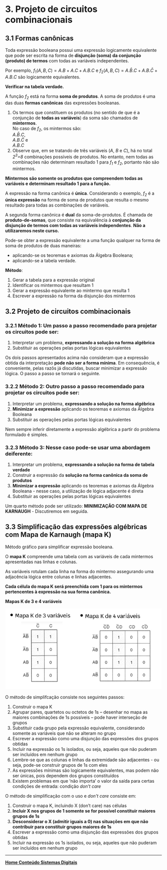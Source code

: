# 3. Projeto de circuitos combinacionais

## 3.1 Formas canônicas
Toda expressão booleana possui uma expressão logicamente equivalente 
que pode ser escrita na forma de **disjunção (soma) da conjunção (produto) de termos** com todas as variáveis independentes.  

Por exemplo, $f_1(A,B,C)=A.B+A.C+A.B.C$ e $f_2(A,B,C)=A.\bar{B}.C+A.B.\bar{C}+A.B.C$ são logicamente equivalentes. 

**Verificar na tabela verdade.**  

A função *f<sub>2</sub>* está na forma **soma de produtos**. A soma de produtos é uma das duas **formas canônicas** das expressões booleanas.  

1. Os termos que constituem os produtos (no sentido de que é a conjunção de **todas as variáveis**) da soma são chamados de **mintermos**.  
No caso de *f<sub>2</sub>*, os mintermos são:  
$A.\bar{B}.C$,   
$A.B.\bar{C}$ e  
$A.B.C$  
2. Observe que, em se tratando de três variáveis (*A*, *B* e *C*), há no total *2<sup>3</sup>=8* combinações possíveis de produtos.
No entanto, nem todas as combinações não determinam resultado 1 para *f<sub>1</sub>* e *f<sub>2</sub>*, portanto não são mintermos.

**Mintermos são somente os produtos que compreendem todas as variáveis e determinam resultado 1 para a função.**

A expressão na forma canônica é **única**. Considerando o exemplo, *f<sub>2</sub>* é a **única expressão** na forma de soma de produtos 
que resulta o mesmo resultado para todas as combinações de variáveis.  

A segunda forma canônica é **dual** da soma-de-produtos. É chamada de **produto-de-somas**,
que consiste na equivalência à **conjunção da disjunção de termos com todas as variáveis independentes**. **Não a utilizaremos neste curso.**  

Pode-se obter a expressão equivalente a uma função qualquer na forma de soma de produtos de duas maneiras:  
- aplicando-se os teoremas e axiomas da Álgebra Booleana;
- aplicando-se a tabela verdade.  

**Método**:
1. Gerar a tabela para a expressão original
2. Identificar os mintermos que resultam 1
3. Gerar a expressão equivalente ao mintermo que resulta 1
4. Escrever a expressão na forma da disjunção dos mintermos 

## 3.2 Projeto de circuitos combinacionais
### 3.2.1 **Método 1**: Um passo a passo recomendado para projetar os circuitos pode ser:  
1. Interpretar um problema, **expressando a solução na forma algébrica**
2. Substituir as operações pelas portas lógicas equivalentes

Os dois passos apresentados acima não consideram que a expressão obtida da interpretação **pode não ser a forma mínima**.
Em consequência, é conveniente, pelas razõs já discutidas, buscar minimizar a expressão lógica. O passo a passo se tornará o seguinte.  

### 3.2.2 **Método 2**: Outro passo a passo recomendado para projetar os circuitos pode ser:  
1. Interpretar um problema, **expressando a solução na forma algébrica**
2. **Minimizar a expressão** aplicando os teoremas e axiomas da Álgebra Booleana
3. Substituir as operações pelas portas lógicas equivalentes 

Nem sempre inferir diretamente a expressão algébrica a partir do problema formulado é simples.  

### 3.2.3 **Método 3**: Nesse caso pode-se usar uma abordagem deiferente:  
1. Interpretar um problema, **expressando a solução na forma de tabela verdade**
2. Construir a expressão da **solução na forma canônica da soma de produtos**
3. **Minimizar a expressão** aplicando os teoremas e axiomas da Álgebra Booleana - nesse caso, a utilização de lógica adjacente é direta
4. Substituir as operações pelas portas lógicas equivalentes 

Um quarto método pode ser utilizado: **MINIMIZAÇÃO COM MAPA DE KARNAUGH** - Discutiremos em seguida.

## 3.3 Simplificação das expressões algébricas com Mapa de Karnaugh (mapa K)
Método gráfico para simplificar expressão booleana.  

O **mapa K** compreende uma tabela com as variáveis de cada mintermos apresentadas nas linhas e colunas.  

As variáveis rotulam cada linha na forma do mintermo assegurando uma adjacência lógica entre colunas e linhas adjacentes.  

**Cada célula do mapa K será preenchida com 1 para os mintermos pertencentes à expressão na sua forma canônica.**

**Mapas K de 3 e 4 variáveis**

![Mapas K - 3 e 4 variáveis](/sisdig_aulas/images_sisdig/mapasK.jpg)

O método de simplifcação consiste nos seguintes passos:  
1. Construir o mapa K
2. Agrupar pares, quartetos ou octetos de 1s – desenhar no mapa as maiores combinações de 1s possíveis – pode haver interseção de grupos
3. Substituir cada grupo pela expressão equivalente, considerando somente as variáveis que não se alteram no grupo 
4. Escrever a expressão como uma disjunção das expressões dos grupos obtidas
5. Incluir na expressão os 1s isolados, ou seja, aqueles que não puderam ser incluídos em nenhum grupo
6. Lembre-se que as colunas e linhas da extremidade são adjacentes - ou seja, pode-se construir grupos de 1s com eles
7. As expressões mínimas são logicamente equivalentes, mas podem não ser únicas, pois dependem dos grupos constituídos
8. Existem problemas em que ‘não importa’ o valor da saída para certas condições de entrada: condição *don’t care*

O método de simplificação com o uso e *don't care* consiste em:
1. Construir o mapa K, incluindo X (don’t care) nas células
2. **Incluir X nos grupos de 1 somente se for possível constituir maiores grupos de 1s**
3. **Desconsiderar o X (admitir iguais a 0) nas situações em que não contribuir para constituir grupos maiores de 1s**  
4. Escrever a expressão como uma disjunção das expressões dos grupos obtidas
5. Incluir na expressão os 1s isolados, ou seja, aqueles que não puderam ser incluídos em nenhum grupo

___    
**[Home Conteúdo Sistemas Digitais](/sisdig_aulas.md)**
















